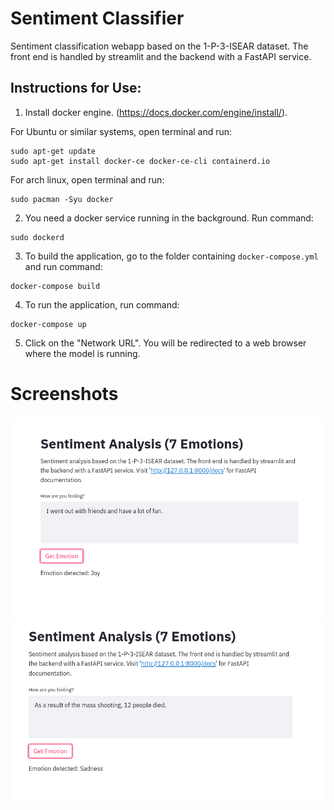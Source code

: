 # Sentiment Classifier

Sentiment classification webapp based on the 1-P-3-ISEAR dataset. The front end is handled by streamlit and the backend with a FastAPI service.

## Instructions for Use:

1.  Install docker engine. (https://docs.docker.com/engine/install/).

For Ubuntu or similar systems, open terminal and run:

```
sudo apt-get update
sudo apt-get install docker-ce docker-ce-cli containerd.io
```

For arch linux, open terminal and run:

```
sudo pacman -Syu docker
```

2.  You need a docker service running in the background. Run command:

```
sudo dockerd
```

3.  To build the application, go to the folder containing `docker-compose.yml` and run command:

```
docker-compose build
```

4.  To run the application, run command:

```
docker-compose up
```

5.  Click on the "Network URL". You will be redirected to a web browser where the model is running.

# Screenshots

![joy](screenshots/joy.png)
![sad](screenshots/sadness.png)
